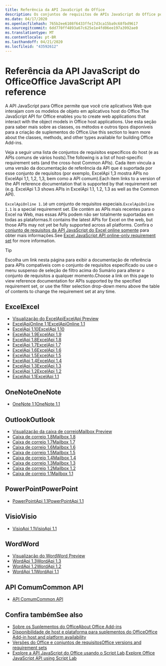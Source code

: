 ```yaml
---
title: Referência da API JavaScript do Office
description: Os conjuntos de requisitos de APIs JavaScript do Office por host.
ms.date: 04/17/2020
ms.openlocfilehash: 765b2ee6108f6433ffe17d3ca15ba9c68fbd9617
ms.sourcegitcommit: 6dd770ff4893a67c625e1e4fd06ee197a3992ae0
ms.translationtype: MT
ms.contentlocale: pt-BR
ms.lasthandoff: 04/21/2020
ms.locfileid: "43592612"
---
```

# <a name="office-javascript-api-reference"></a><span data-ttu-id="c4e70-103">Referência da API JavaScript do Office</span><span class="sxs-lookup"><span data-stu-id="c4e70-103">Office JavaScript API reference</span></span>

<span data-ttu-id="c4e70-104">A API JavaScript para Office permite que você crie aplicativos Web que interajam com os modelos de objeto em aplicativos host do Office.</span><span class="sxs-lookup"><span data-stu-id="c4e70-104">The JavaScript API for Office enables you to create web applications that interact with the object models in Office host applications.</span></span> <span data-ttu-id="c4e70-105">Use esta seção para saber mais sobre as classes, os métodos e outros tipos disponíveis para a criação de suplementos do Office.</span><span class="sxs-lookup"><span data-stu-id="c4e70-105">Use this section to learn more about the classes, methods, and other types available for building Office Add-ins.</span></span>

<span data-ttu-id="c4e70-106">Veja a seguir uma lista de conjuntos de requisitos específicos do host (e as APIs comuns de vários hosts).</span><span class="sxs-lookup"><span data-stu-id="c4e70-106">The following is a list of host-specific requirement sets (and the cross-host Common APIs).</span></span> <span data-ttu-id="c4e70-107">Cada item vincula a uma versão da documentação de referência da API que é suportada por esse conjunto de requisitos (por exemplo, ExcelApi 1,3 mostra APIs no ExcelApi 1,1, 1,2, 1,3, bem como a API comum).</span><span class="sxs-lookup"><span data-stu-id="c4e70-107">Each item links to a version of the API reference documentation that is supported by that requirement set (e.g. ExcelApi 1.3 shows APIs in ExcelApi 1.1, 1.2, 1.3 as well as the Common API).</span></span>

<span data-ttu-id="c4e70-108">`ExcelApiOnline 1.1`é um conjunto de requisitos especiais.</span><span class="sxs-lookup"><span data-stu-id="c4e70-108">`ExcelApiOnline 1.1` is a special requirement set.</span></span> <span data-ttu-id="c4e70-109">Ele contém as APIs mais recentes para o Excel na Web, mas essas APIs podem não ser totalmente suportadas em todas as plataformas.</span><span class="sxs-lookup"><span data-stu-id="c4e70-109">It contains the latest APIs for Excel on the web, but those APIs may not yet be fully supported across all platforms.</span></span> <span data-ttu-id="c4e70-110">Confira o [conjunto de requisitos da API JavaScript do Excel online somente](/office/dev/add-ins/reference/requirement-sets/excel-api-online-requirement-set) para obter mais informações.</span><span class="sxs-lookup"><span data-stu-id="c4e70-110">See [Excel JavaScript API online-only requirement set](/office/dev/add-ins/reference/requirement-sets/excel-api-online-requirement-set) for more information.</span></span>

> [!TIP]
> <span data-ttu-id="c4e70-111">Escolha um link nesta página para exibir a documentação de referência para APIs compatíveis com o conjunto de requisitos especificado ou use o menu suspenso de seleção de filtro acima do Sumário para alterar o conjunto de requisitos a qualquer momento.</span><span class="sxs-lookup"><span data-stu-id="c4e70-111">Choose a link on this page to view reference documentation for APIs supported by the specified requirement set, or use the filter selection drop-down menu above the table of contents to change the requirement set at any time.</span></span>

## <a name="excel"></a><span data-ttu-id="c4e70-112">Excel</span><span class="sxs-lookup"><span data-stu-id="c4e70-112">Excel</span></span>

- [<span data-ttu-id="c4e70-113">Visualização do ExcelApi</span><span class="sxs-lookup"><span data-stu-id="c4e70-113">ExcelApi Preview</span></span>](/javascript/api/excel?view=excel-js-preview)
- [<span data-ttu-id="c4e70-114">ExcelApiOnline 1,1</span><span class="sxs-lookup"><span data-stu-id="c4e70-114">ExcelApiOnline 1.1</span></span>](/javascript/api/excel?view=excel-js-online)
- [<span data-ttu-id="c4e70-115">ExcelApi 1.10</span><span class="sxs-lookup"><span data-stu-id="c4e70-115">ExcelApi 1.10</span></span>](/javascript/api/excel?view=excel-js-1.10)
- [<span data-ttu-id="c4e70-116">ExcelApi 1.9</span><span class="sxs-lookup"><span data-stu-id="c4e70-116">ExcelApi 1.9</span></span>](/javascript/api/excel?view=excel-js-1.9)
- [<span data-ttu-id="c4e70-117">ExcelApi 1.8</span><span class="sxs-lookup"><span data-stu-id="c4e70-117">ExcelApi 1.8</span></span>](/javascript/api/excel?view=excel-js-1.8)
- [<span data-ttu-id="c4e70-118">ExcelApi 1.7</span><span class="sxs-lookup"><span data-stu-id="c4e70-118">ExcelApi 1.7</span></span>](/javascript/api/excel?view=excel-js-1.7)
- [<span data-ttu-id="c4e70-119">ExcelApi 1.6</span><span class="sxs-lookup"><span data-stu-id="c4e70-119">ExcelApi 1.6</span></span>](/javascript/api/excel?view=excel-js-1.6)
- [<span data-ttu-id="c4e70-120">ExcelApi 1.5</span><span class="sxs-lookup"><span data-stu-id="c4e70-120">ExcelApi 1.5</span></span>](/javascript/api/excel?view=excel-js-1.5)
- [<span data-ttu-id="c4e70-121">ExcelApi 1.4</span><span class="sxs-lookup"><span data-stu-id="c4e70-121">ExcelApi 1.4</span></span>](/javascript/api/excel?view=excel-js-1.4)
- [<span data-ttu-id="c4e70-122">ExcelApi 1.3</span><span class="sxs-lookup"><span data-stu-id="c4e70-122">ExcelApi 1.3</span></span>](/javascript/api/excel?view=excel-js-1.3)
- [<span data-ttu-id="c4e70-123">ExcelApi 1.2</span><span class="sxs-lookup"><span data-stu-id="c4e70-123">ExcelApi 1.2</span></span>](/javascript/api/excel?view=excel-js-1.2)
- [<span data-ttu-id="c4e70-124">ExcelApi 1.1</span><span class="sxs-lookup"><span data-stu-id="c4e70-124">ExcelApi 1.1</span></span>](/javascript/api/excel?view=excel-js-1.1)

## <a name="onenote"></a><span data-ttu-id="c4e70-125">OneNote</span><span class="sxs-lookup"><span data-stu-id="c4e70-125">OneNote</span></span>

- [<span data-ttu-id="c4e70-126">OneNote 1,1</span><span class="sxs-lookup"><span data-stu-id="c4e70-126">OneNote 1.1</span></span>](/javascript/api/onenote?view=onenote-js-1.1)

## <a name="outlook"></a><span data-ttu-id="c4e70-127">Outlook</span><span class="sxs-lookup"><span data-stu-id="c4e70-127">Outlook</span></span>

- [<span data-ttu-id="c4e70-128">Visualização da caixa de correio</span><span class="sxs-lookup"><span data-stu-id="c4e70-128">Mailbox Preview</span></span>](/javascript/api/outlook?view=outlook-js-preview)
- [<span data-ttu-id="c4e70-129">Caixa de correio 1.8</span><span class="sxs-lookup"><span data-stu-id="c4e70-129">Mailbox 1.8</span></span>](/javascript/api/outlook?view=outlook-js-1.8)
- [<span data-ttu-id="c4e70-130">Caixa de correio 1.7</span><span class="sxs-lookup"><span data-stu-id="c4e70-130">Mailbox 1.7</span></span>](/javascript/api/outlook?view=outlook-js-1.7)
- [<span data-ttu-id="c4e70-131">Caixa de correio 1.6</span><span class="sxs-lookup"><span data-stu-id="c4e70-131">Mailbox 1.6</span></span>](/javascript/api/outlook?view=outlook-js-1.6)
- [<span data-ttu-id="c4e70-132"> Caixa de correio 1.5</span><span class="sxs-lookup"><span data-stu-id="c4e70-132">Mailbox 1.5</span></span>](/javascript/api/outlook?view=outlook-js-1.5)
- [<span data-ttu-id="c4e70-133"> Caixa de correio 1.4</span><span class="sxs-lookup"><span data-stu-id="c4e70-133">Mailbox 1.4</span></span>](/javascript/api/outlook?view=outlook-js-1.4)
- [<span data-ttu-id="c4e70-134"> Caixa de correio 1.3</span><span class="sxs-lookup"><span data-stu-id="c4e70-134">Mailbox 1.3</span></span>](/javascript/api/outlook?view=outlook-js-1.3)
- [<span data-ttu-id="c4e70-135">Caixa de correio 1.2</span><span class="sxs-lookup"><span data-stu-id="c4e70-135">Mailbox 1.2</span></span>](/javascript/api/outlook?view=outlook-js-1.2)
- [<span data-ttu-id="c4e70-136"> Caixa de correio 1.1</span><span class="sxs-lookup"><span data-stu-id="c4e70-136">Mailbox 1.1</span></span>](/javascript/api/outlook?view=outlook-js-1.1)

## <a name="powerpoint"></a><span data-ttu-id="c4e70-137">PowerPoint</span><span class="sxs-lookup"><span data-stu-id="c4e70-137">PowerPoint</span></span>

- [<span data-ttu-id="c4e70-138">PowerPointApi 1.1</span><span class="sxs-lookup"><span data-stu-id="c4e70-138">PowerPointApi 1.1</span></span>](/javascript/api/powerpoint?view=powerpoint-js-1.1)

## <a name="visio"></a><span data-ttu-id="c4e70-139">Visio</span><span class="sxs-lookup"><span data-stu-id="c4e70-139">Visio</span></span>

- [<span data-ttu-id="c4e70-140">VisioApi 1,1</span><span class="sxs-lookup"><span data-stu-id="c4e70-140">VisioApi 1.1</span></span>](/javascript/api/visio?view=visio-js-1.1)

## <a name="word"></a><span data-ttu-id="c4e70-141">Word</span><span class="sxs-lookup"><span data-stu-id="c4e70-141">Word</span></span>

- [<span data-ttu-id="c4e70-142">Visualização do Word</span><span class="sxs-lookup"><span data-stu-id="c4e70-142">Word Preview</span></span>](/javascript/api/word?view=word-js-preview)
- [<span data-ttu-id="c4e70-143">WordApi 1.3</span><span class="sxs-lookup"><span data-stu-id="c4e70-143">WordApi 1.3</span></span>](/javascript/api/word?view=word-js-1.3)
- [<span data-ttu-id="c4e70-144">WordApi 1.2</span><span class="sxs-lookup"><span data-stu-id="c4e70-144">WordApi 1.2</span></span>](/javascript/api/word?view=word-js-1.2)
- [<span data-ttu-id="c4e70-145">WordApi 1.1</span><span class="sxs-lookup"><span data-stu-id="c4e70-145">WordApi 1.1</span></span>](/javascript/api/word?view=word-js-1.1)

## <a name="common-api"></a><span data-ttu-id="c4e70-146">API Comum</span><span class="sxs-lookup"><span data-stu-id="c4e70-146">Common API</span></span>

- [<span data-ttu-id="c4e70-147">API Comum</span><span class="sxs-lookup"><span data-stu-id="c4e70-147">Common API</span></span>](/javascript/api/office?view=common-js)

## <a name="see-also"></a><span data-ttu-id="c4e70-148">Confira também</span><span class="sxs-lookup"><span data-stu-id="c4e70-148">See also</span></span>

- [<span data-ttu-id="c4e70-149">Sobre os Suplementos do Office</span><span class="sxs-lookup"><span data-stu-id="c4e70-149">About Office Add-ins</span></span>](/office/dev/add-ins/overview)
- [<span data-ttu-id="c4e70-150">Disponibilidade de host e plataforma para suplementos do Office</span><span class="sxs-lookup"><span data-stu-id="c4e70-150">Office Add-in host and platform availability</span></span>](/office/dev/add-ins/overview/office-add-in-availability)
- [<span data-ttu-id="c4e70-151">Versões do Office e conjuntos de requisitos</span><span class="sxs-lookup"><span data-stu-id="c4e70-151">Office versions and requirement sets</span></span>](/office/dev/add-ins/develop/office-versions-and-requirement-sets)
- <span data-ttu-id="c4e70-152">[Explore a API JavaScript do Office usando o Script Lab](/office/dev/add-ins/overview/explore-with-script-lab).</span><span class="sxs-lookup"><span data-stu-id="c4e70-152">[Explore Office JavaScript API using Script Lab](/office/dev/add-ins/overview/explore-with-script-lab)</span></span>
